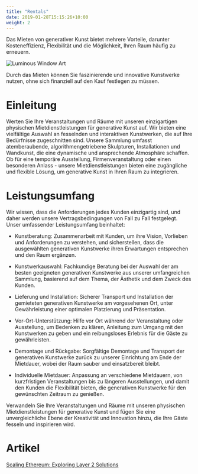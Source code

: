 ```yaml
---
title: "Rentals"
date: 2019-01-28T15:15:26+10:00
weight: 2
---
```


Das Mieten von generativer Kunst bietet mehrere Vorteile, darunter Kosteneffizienz, Flexibilität und die Möglichkeit, Ihren Raum häufig zu erneuern. 

![Luminous Window Art](/images/illustrations/lumi-window.png)

Durch das Mieten können Sie faszinierende und innovative Kunstwerke nutzen, ohne sich finanziell auf den Kauf festlegen zu müssen. 


# Einleitung

Werten Sie Ihre Veranstaltungen und Räume mit unseren einzigartigen physischen Mietdienstleistungen für generative Kunst auf. Wir bieten eine vielfältige Auswahl an fesselnden und interaktiven Kunstwerken, die auf Ihre Bedürfnisse zugeschnitten sind. Unsere Sammlung umfasst atemberaubende, algorithmengetriebene Skulpturen, Installationen und Wandkunst, die eine dynamische und ansprechende Atmosphäre schaffen. Ob für eine temporäre Ausstellung, Firmenveranstaltung oder einen besonderen Anlass - unsere Mietdienstleistungen bieten eine zugängliche und flexible Lösung, um generative Kunst in Ihren Raum zu integrieren.

# Leistungsumfang

Wir wissen, dass die Anforderungen jedes Kunden einzigartig sind, und daher werden unsere Vertragsbedingungen von Fall zu Fall festgelegt. Unser umfassender Leistungsumfang beinhaltet:

- Kunstberatung: Zusammenarbeit mit Kunden, um ihre Vision, Vorlieben und Anforderungen zu verstehen, und sicherstellen, dass die ausgewählten generativen Kunstwerke ihren Erwartungen entsprechen und den Raum ergänzen.

- Kunstwerkauswahl: Fachkundige Beratung bei der Auswahl der am besten geeigneten generativen Kunstwerke aus unserer umfangreichen Sammlung, basierend auf dem Thema, der Ästhetik und dem Zweck des Kunden.

- Lieferung und Installation: Sicherer Transport und Installation der gemieteten generativen Kunstwerke am vorgesehenen Ort, unter Gewährleistung einer optimalen Platzierung und Präsentation.

- Vor-Ort-Unterstützung: Hilfe vor Ort während der Veranstaltung oder Ausstellung, um Bedenken zu klären, Anleitung zum Umgang mit den Kunstwerken zu geben und ein reibungsloses Erlebnis für die Gäste zu gewährleisten.

- Demontage und Rückgabe: Sorgfältige Demontage und Transport der generativen Kunstwerke zurück zu unserer Einrichtung am Ende der Mietdauer, wobei der Raum sauber und einsatzbereit bleibt.

- Individuelle Mietdauer: Anpassung an verschiedene Mietdauern, von kurzfristigen Veranstaltungen bis zu längeren Ausstellungen, und damit den Kunden die 
Flexibilität bieten, die generativen Kunstwerke für den gewünschten Zeitraum zu genießen.

Verwandeln Sie Ihre Veranstaltungen und Räume mit unseren physischen Mietdienstleistungen für generative Kunst und fügen Sie eine unvergleichliche Ebene der Kreativität und Innovation hinzu, die Ihre Gäste fesseln und inspirieren wird.

# Artikel

[Scaling Ethereum: Exploring Layer 2 Solutions](https://medium.com/coinmonks/scaling-ethereum-exploring-layer-2-solutions-1fd26943f55e)
